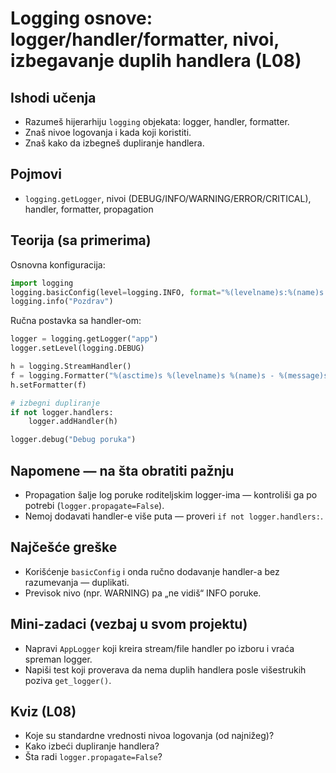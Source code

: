 # Logging osnove: logger/handler/formatter, nivoi, izbegavanje duplih handlera (L08)

## Ishodi učenja
- Razumeš hijerarhiju `logging` objekata: logger, handler, formatter.
- Znaš nivoe logovanja i kada koji koristiti.
- Znaš kako da izbegneš dupliranje handlera.

## Pojmovi
- `logging.getLogger`, nivoi (DEBUG/INFO/WARNING/ERROR/CRITICAL), handler, formatter, propagation

## Teorija (sa primerima)

Osnovna konfiguracija:
```python
import logging
logging.basicConfig(level=logging.INFO, format="%(levelname)s:%(name)s:%(message)s")
logging.info("Pozdrav")
```

Ručna postavka sa handler-om:
```python
logger = logging.getLogger("app")
logger.setLevel(logging.DEBUG)

h = logging.StreamHandler()
f = logging.Formatter("%(asctime)s %(levelname)s %(name)s - %(message)s")
h.setFormatter(f)

# izbegni dupliranje
if not logger.handlers:
    logger.addHandler(h)

logger.debug("Debug poruka")
```


## Napomene — na šta obratiti pažnju
- Propagation šalje log poruke roditeljskim logger-ima — kontroliši ga po potrebi (`logger.propagate=False`).
- Nemoj dodavati handler-e više puta — proveri `if not logger.handlers:`.

## Najčešće greške
- Korišćenje `basicConfig` i onda ručno dodavanje handler-a bez razumevanja — duplikati.
- Previsok nivo (npr. WARNING) pa „ne vidiš“ INFO poruke.

## Mini-zadaci (vezbaj u svom projektu)
- Napravi `AppLogger` koji kreira stream/file handler po izboru i vraća spreman logger.
- Napiši test koji proverava da nema duplih handlera posle višestrukih poziva `get_logger()`.

## Kviz (L08)
- Koje su standardne vrednosti nivoa logovanja (od najnižeg)?
- Kako izbeći dupliranje handlera?
- Šta radi `logger.propagate=False`?

